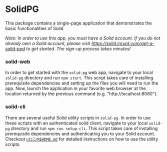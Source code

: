 # SolidPG
This package contains a single-page application that demonstrates the basic functionalities of Solid

*Note: In order to use this app, you must have a Solid account. If you do not already own a Solid account, please visit https://solid.inrupt.com/get-a-solid-pod to get started. The sign-up process takes minutes!*

### solid-web
In order to get started with the `solid-pg` web app, navigate to your local `solid-pg` directory and run `npm start`. This script takes care of installing prerequisite dependencies and setting up the files you will need to run the app. Now, launch the application in your favorite web browser at the location returned by the previous command (e.g. "http://localhost:8080").

### solid-cli
There are several useful Solid utility scripts in `solid-pg`. In order to use these scripts with an authenticated solid client, navigate to your local `solid-pg` directory and run `npm run setup-cli`. This script takes care of installing prerequisite dependencies and authenticating you to your Solid account. Checkout [`util/README.md`](https://github.com/kezike/solid-pg/blob/master/util/README.md) for detailed instructions on how to use the utility scripts.
